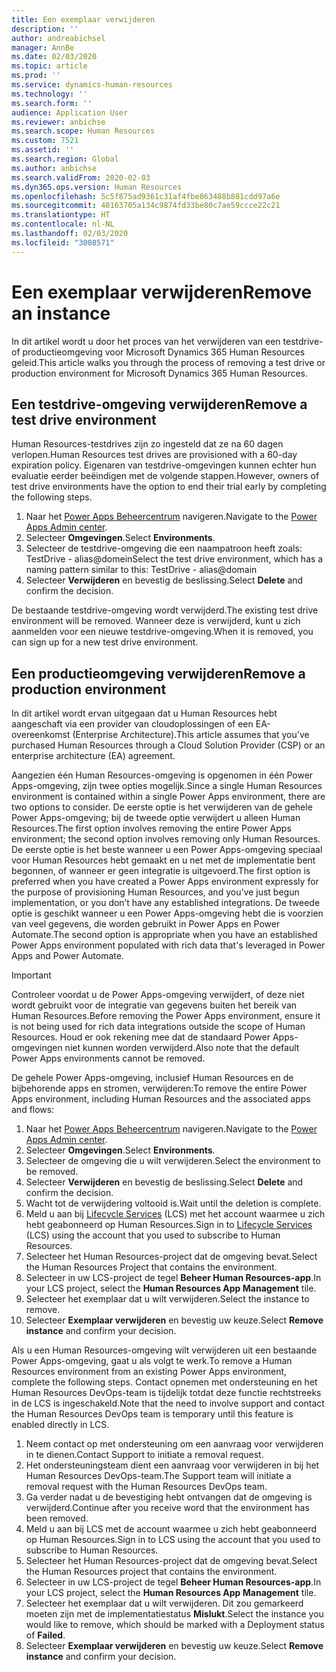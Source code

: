 ```yaml
---
title: Een exemplaar verwijderen
description: ''
author: andreabichsel
manager: AnnBe
ms.date: 02/03/2020
ms.topic: article
ms.prod: ''
ms.service: dynamics-human-resources
ms.technology: ''
ms.search.form: ''
audience: Application User
ms.reviewer: anbichse
ms.search.scope: Human Resources
ms.custom: 7521
ms.assetid: ''
ms.search.region: Global
ms.author: anbichse
ms.search.validFrom: 2020-02-03
ms.dyn365.ops.version: Human Resources
ms.openlocfilehash: 5c5f875ad9361c31af4fbe863488b881cdd97a6e
ms.sourcegitcommit: 40163705a134c9874fd33be80c7ae59ccce22c21
ms.translationtype: HT
ms.contentlocale: nl-NL
ms.lasthandoff: 02/03/2020
ms.locfileid: "3008571"
---
```

# <a name="remove-an-instance"></a><span data-ttu-id="907b2-102">Een exemplaar verwijderen</span><span class="sxs-lookup"><span data-stu-id="907b2-102">Remove an instance</span></span>

<span data-ttu-id="907b2-103">In dit artikel wordt u door het proces van het verwijderen van een testdrive- of productieomgeving voor Microsoft Dynamics 365 Human Resources geleid.</span><span class="sxs-lookup"><span data-stu-id="907b2-103">This article walks you through the process of removing a test drive or production environment for Microsoft Dynamics 365 Human Resources.</span></span>

## <a name="remove-a-test-drive-environment"></a><span data-ttu-id="907b2-104">Een testdrive-omgeving verwijderen</span><span class="sxs-lookup"><span data-stu-id="907b2-104">Remove a test drive environment</span></span>

<span data-ttu-id="907b2-105">Human Resources-testdrives zijn zo ingesteld dat ze na 60 dagen verlopen.</span><span class="sxs-lookup"><span data-stu-id="907b2-105">Human Resources test drives are provisioned with a 60-day expiration policy.</span></span> <span data-ttu-id="907b2-106">Eigenaren van testdrive-omgevingen kunnen echter hun evaluatie eerder beëindigen met de volgende stappen.</span><span class="sxs-lookup"><span data-stu-id="907b2-106">However, owners of test drive environments have the option to end their trial early by completing the following steps.</span></span> 

1. <span data-ttu-id="907b2-107">Naar het [Power Apps Beheercentrum](https://admin.businessplatform.microsoft.com/) navigeren.</span><span class="sxs-lookup"><span data-stu-id="907b2-107">Navigate to the [Power Apps Admin center](https://admin.businessplatform.microsoft.com/).</span></span>
2. <span data-ttu-id="907b2-108">Selecteer **Omgevingen**.</span><span class="sxs-lookup"><span data-stu-id="907b2-108">Select **Environments**.</span></span>
3. <span data-ttu-id="907b2-109">Selecteer de testdrive-omgeving die een naampatroon heeft zoals: TestDrive - alias@domein</span><span class="sxs-lookup"><span data-stu-id="907b2-109">Select the test drive environment, which has a naming pattern similar to this: TestDrive - alias@domain</span></span>
4. <span data-ttu-id="907b2-110">Selecteer **Verwijderen** en bevestig de beslissing.</span><span class="sxs-lookup"><span data-stu-id="907b2-110">Select **Delete** and confirm the decision.</span></span> 

<span data-ttu-id="907b2-111">De bestaande testdrive-omgeving wordt verwijderd.</span><span class="sxs-lookup"><span data-stu-id="907b2-111">The existing test drive environment will be removed.</span></span> <span data-ttu-id="907b2-112">Wanneer deze is verwijderd, kunt u zich aanmelden voor een nieuwe testdrive-omgeving.</span><span class="sxs-lookup"><span data-stu-id="907b2-112">When it is removed, you can sign up for a new test drive environment.</span></span> 

## <a name="remove-a-production-environment"></a><span data-ttu-id="907b2-113">Een productieomgeving verwijderen</span><span class="sxs-lookup"><span data-stu-id="907b2-113">Remove a production environment</span></span>

<span data-ttu-id="907b2-114">In dit artikel wordt ervan uitgegaan dat u Human Resources hebt aangeschaft via een provider van cloudoplossingen of een EA-overeenkomst (Enterprise Architecture).</span><span class="sxs-lookup"><span data-stu-id="907b2-114">This article assumes that you've purchased Human Resources through a Cloud Solution Provider (CSP) or an enterprise architecture (EA) agreement.</span></span> 

<span data-ttu-id="907b2-115">Aangezien één Human Resources-omgeving is opgenomen in één Power Apps-omgeving, zijn twee opties mogelijk.</span><span class="sxs-lookup"><span data-stu-id="907b2-115">Since a single Human Resources environment is contained within a single Power Apps environment, there are two options to consider.</span></span> <span data-ttu-id="907b2-116">De eerste optie is het verwijderen van de gehele Power Apps-omgeving; bij de tweede optie verwijdert u alleen Human Resources.</span><span class="sxs-lookup"><span data-stu-id="907b2-116">The first option involves removing the entire Power Apps environment; the second option involves removing only Human Resources.</span></span> <span data-ttu-id="907b2-117">De eerste optie is het beste wanneer u een Power Apps-omgeving speciaal voor Human Resources hebt gemaakt en u net met de implementatie bent begonnen, of wanneer er geen integratie is uitgevoerd.</span><span class="sxs-lookup"><span data-stu-id="907b2-117">The first option is preferred when you have created a Power Apps environment expressly for the purpose of provisioning Human Resources, and you've just begun implementation, or you don’t have any established integrations.</span></span> <span data-ttu-id="907b2-118">De tweede optie is geschikt wanneer u een Power Apps-omgeving hebt die is voorzien van veel gegevens, die worden gebruikt in Power Apps en Power Automate.</span><span class="sxs-lookup"><span data-stu-id="907b2-118">The second option is appropriate when you have an established Power Apps environment populated with rich data that's leveraged in Power Apps and Power Automate.</span></span>

> [!Important]
> <span data-ttu-id="907b2-119">Controleer voordat u de Power Apps-omgeving verwijdert, of deze niet wordt gebruikt voor de integratie van gegevens buiten het bereik van Human Resources.</span><span class="sxs-lookup"><span data-stu-id="907b2-119">Before removing the Power Apps environment, ensure it is not being used for rich data integrations outside the scope of Human Resources.</span></span> <span data-ttu-id="907b2-120">Houd er ook rekening mee dat de standaard Power Apps-omgevingen niet kunnen worden verwijderd.</span><span class="sxs-lookup"><span data-stu-id="907b2-120">Also note that the default Power Apps environments cannot be removed.</span></span> 

<span data-ttu-id="907b2-121">De gehele Power Apps-omgeving, inclusief Human Resources en de bijbehorende apps en stromen, verwijderen:</span><span class="sxs-lookup"><span data-stu-id="907b2-121">To remove the entire Power Apps environment, including Human Resources and the associated apps and flows:</span></span>

1. <span data-ttu-id="907b2-122">Naar het [Power Apps Beheercentrum](https://admin.businessplatform.microsoft.com/) navigeren.</span><span class="sxs-lookup"><span data-stu-id="907b2-122">Navigate to the [Power Apps Admin center](https://admin.businessplatform.microsoft.com/).</span></span>
2. <span data-ttu-id="907b2-123">Selecteer **Omgevingen**.</span><span class="sxs-lookup"><span data-stu-id="907b2-123">Select **Environments**.</span></span>
3. <span data-ttu-id="907b2-124">Selecteer de omgeving die u wilt verwijderen.</span><span class="sxs-lookup"><span data-stu-id="907b2-124">Select the environment to be removed.</span></span>
4. <span data-ttu-id="907b2-125">Selecteer **Verwijderen** en bevestig de beslissing.</span><span class="sxs-lookup"><span data-stu-id="907b2-125">Select **Delete** and confirm the decision.</span></span> 
5. <span data-ttu-id="907b2-126">Wacht tot de verwijdering voltooid is.</span><span class="sxs-lookup"><span data-stu-id="907b2-126">Wait until the deletion is complete.</span></span>
6. <span data-ttu-id="907b2-127">Meld u aan bij [Lifecycle Services](https://lcs.dynamics.com/Logon/Index) (LCS) met het account waarmee u zich hebt geabonneerd op Human Resources.</span><span class="sxs-lookup"><span data-stu-id="907b2-127">Sign in to [Lifecycle Services](https://lcs.dynamics.com/Logon/Index) (LCS) using the account that you used to subscribe to Human Resources.</span></span> 
7. <span data-ttu-id="907b2-128">Selecteer het Human Resources-project dat de omgeving bevat.</span><span class="sxs-lookup"><span data-stu-id="907b2-128">Select the Human Resources Project that contains the environment.</span></span> 
8. <span data-ttu-id="907b2-129">Selecteer in uw LCS-project de tegel **Beheer Human Resources-app**.</span><span class="sxs-lookup"><span data-stu-id="907b2-129">In your LCS project, select the **Human Resources App Management** tile.</span></span> 
9. <span data-ttu-id="907b2-130">Selecteer het exemplaar dat u wilt verwijderen.</span><span class="sxs-lookup"><span data-stu-id="907b2-130">Select the instance to remove.</span></span> 
10. <span data-ttu-id="907b2-131">Selecteer **Exemplaar verwijderen** en bevestig uw keuze.</span><span class="sxs-lookup"><span data-stu-id="907b2-131">Select **Remove instance** and confirm your decision.</span></span>  

<span data-ttu-id="907b2-132">Als u een Human Resources-omgeving wilt verwijderen uit een bestaande Power Apps-omgeving, gaat u als volgt te werk.</span><span class="sxs-lookup"><span data-stu-id="907b2-132">To remove a Human Resources environment from an existing Power Apps environment, complete the following steps.</span></span> <span data-ttu-id="907b2-133">Contact opnemen met ondersteuning en het Human Resources DevOps-team is tijdelijk totdat deze functie rechtstreeks in de LCS is ingeschakeld.</span><span class="sxs-lookup"><span data-stu-id="907b2-133">Note that the need to involve support and contact the Human Resources DevOps team is temporary until this feature is enabled directly in LCS.</span></span>

1. <span data-ttu-id="907b2-134">Neem contact op met ondersteuning om een aanvraag voor verwijderen in te dienen.</span><span class="sxs-lookup"><span data-stu-id="907b2-134">Contact Support to initiate a removal request.</span></span>
2. <span data-ttu-id="907b2-135">Het ondersteuningsteam dient een aanvraag voor verwijderen in bij het Human Resources DevOps-team.</span><span class="sxs-lookup"><span data-stu-id="907b2-135">The Support team will initiate a removal request with the Human Resources DevOps team.</span></span> 
3. <span data-ttu-id="907b2-136">Ga verder nadat u de bevestiging hebt ontvangen dat de omgeving is verwijderd.</span><span class="sxs-lookup"><span data-stu-id="907b2-136">Continue after you receive word that the environment has been removed.</span></span>
4.  <span data-ttu-id="907b2-137">Meld u aan bij LCS met de account waarmee u zich hebt geabonneerd op Human Resources.</span><span class="sxs-lookup"><span data-stu-id="907b2-137">Sign in to LCS using the account that you used to subscribe to Human Resources.</span></span> 
5. <span data-ttu-id="907b2-138">Selecteer het Human Resources-project dat de omgeving bevat.</span><span class="sxs-lookup"><span data-stu-id="907b2-138">Select the Human Resources project that contains the environment.</span></span> 
6. <span data-ttu-id="907b2-139">Selecteer in uw LCS-project de tegel **Beheer Human Resources-app**.</span><span class="sxs-lookup"><span data-stu-id="907b2-139">In your LCS project, select the **Human Resources App Management** tile.</span></span> 
7. <span data-ttu-id="907b2-140">Selecteer het exemplaar dat u wilt verwijderen. Dit zou gemarkeerd moeten zijn met de implementatiestatus **Mislukt**.</span><span class="sxs-lookup"><span data-stu-id="907b2-140">Select the instance you would like to remove, which should be marked with a Deployment status of **Failed**.</span></span>
8. <span data-ttu-id="907b2-141">Selecteer **Exemplaar verwijderen** en bevestig uw keuze.</span><span class="sxs-lookup"><span data-stu-id="907b2-141">Select **Remove instance** and confirm your decision.</span></span> 

